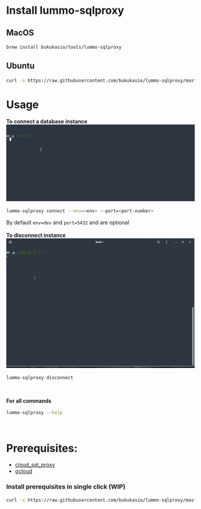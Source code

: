 # Install lummo-sqlproxy

## MacOS

```bash
brew install bukukasio/tools/lummo-sqlproxy
```

## Ubuntu

```bash
curl -s https://raw.githubusercontent.com/bukukasio/lummo-sqlproxy/master/scripts/install.sh | bash
```

# Usage

**To connect a database instance** <br />
![gif directory](assets/connect.gif) <br />

```bash
lummo-sqlproxy connect --env=<env> --port=<port-number>
```

By default `env=dev` and `port=5432` and are optional <br />
<br />
**To disconnect instance** <br />
![gif directory](assets/disconnect.gif) <br />

```bash
lummo-sqlproxy disconnect
```

<br />

**For all commands** <br />

```bash
lummo-sqlproxy --help
```

 <br />

# Prerequisites:

- [cloud_sql_proxy](https://bukukas.atlassian.net/wiki/spaces/TD/pages/538148955/How+to+connect+CloudSQL)
- [gcloud](https://cloud.google.com/sdk/docs/install)

### Install prerequisites in single click (WIP)

```bash
curl -s https://raw.githubusercontent.com/bukukasio/lummo-sqlproxy/master/scripts/install_prerequisites.sh | bash
```
